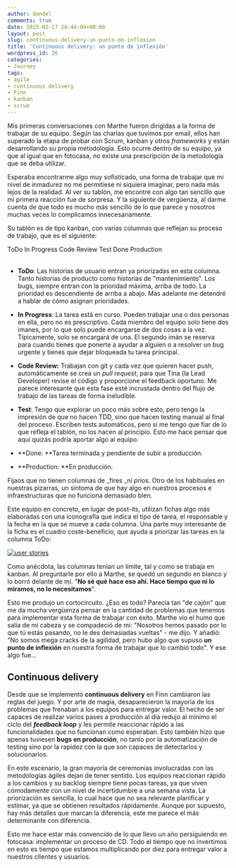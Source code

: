 ```yaml
---
author: dandel
comments: true
date: 2015-02-17 20:44:04+00:00
layout: post
slug: continuous-delivery-un-punto-de-inflexion
title: 'Continuous delivery: un punto de inflexión'
wordpress_id: 26
categories:
- Journey
tags:
- agile
- continuous delivery
- Finn
- kanban
- scrum
---
```


Mis primeras conversaciones con Marthe fueron dirigidas a la forma de trabajar de su equipo. Según las charlas que tuvimos por email, ellos han superado la etapa de probar con Scrum, kanban y otros _frameworks_ y están desarrollando su propia metodología. Esto ocurre dentro de su equipo, ya que al igual que en fotocasa, no existe una prescripción de la metodología que se deba utilizar.

Esperaba encontrarme algo muy sofisticado, una forma de trabajar que mi nivel de inmadurez no me permitiese ni siquiera imaginar, pero nada más lejos de la realidad. Al ver su tablón, me encontré con algo tan sencillo que mi primera reacción fue de sorpresa. Y la siguiente de vergüenza, al darme cuenta de que todo es mucho más sencillo de lo que parece y nosotros muchas veces lo complicamos innecesariamente.

<!-- more -->

Su tablón es de tipo kanban, con varias columnas que reflejan su proceso de trabajo, que es el siguiente:
<table >

<tr >
ToDo
In Progress
Code Review
Test
Done
Production
</tr>

</table>



	
  * **ToDo**: Las historias de usuario entran ya priorizadas en esta columna. Tanto historias de producto como historias de "mantenimiento". Los bugs, siempre entran con la prioridad máxima, arriba de todo. La prioridad es descendiente de arriba a abajo. Más adelante me detendré a hablar de cómo asignan prioridades.

	
  * **In Progress**: La tarea está en curso. Pueden trabajar una o dos personas en ella, pero no es prescriptivo. Cada miembro del equipo solo tiene dos imanes, por lo que solo puede encargarse de dos cosas a la vez. Típicamente, solo se encargará de una. El segundo imán se reserva para cuando tienes que ponerte a ayudar a alguien o a resolver un bug urgente y tienes que dejar bloqueada tu tarea principal.

	
  * **Code Review:** Trabajan con git y cada vez que quieren hacer push, automáticamente se crea un _pull request_, para que Tina (la Lead Developer) revise el código y proporcione el feedback oportuno. Me parece interesante que esta fase esté incrustada dentro del flujo de trabajo de las tareas de forma ineludible.

	
  * **Test**: Tengo que explorar un poco más sobre esto, pero tengo la impresión de que no hacen TDD, sino que hacen testing manual al final del proceso. Escriben tests automáticos, pero si me tengo que fiar de lo que refleja el tablón, no los hacen al principio. Esto me hace pensar que aquí quizás podría aportar algo al equipo.

	
  * **Done: **Tarea terminada y pendiente de subir a producción.

	
  * **Production: **En producción.


Fijaos que no tienen columnas de _fires _ni _prios_. Otro de los habituales en nuestras pizarras, un síntoma de que hay algo en nuestros procesos e infraestructuras que no funciona demasiado bien.

Este equipo en concreto, en lugar de post-its, utilizan fichas algo más elaboradas con una iconografía que indica el tipo de tarea, el responsable y la fecha en la que se mueve a cada columna. Una parte muy interesante de la ficha es el cuadro coste-beneficio, que ayuda a priorizar las tareas en la columna ToDo:

[![user stories](https://thecraftsmansjourney.files.wordpress.com/2015/02/user_story1.jpg)](https://thecraftsmansjourney.files.wordpress.com/2015/02/user_story1.jpg)

Como anécdota, las columnas tenían un límite, tal y como se trabaja en kanban. Al preguntarle por ello a Marthe, se quedó un segundo en blanco y lo borró delante de mí. "**No sé qué hace eso ahí. Hace tiempo que ni lo miramos, no lo necesitamos**".

Esto me produjo un cortocircuito. ¿Eso es todo? Parecía tan "de cajón" que me da mucha vergüenza pensar en la cantidad de problemas que tenemos para implementar esta forma de trabajar con éxito. Marthe vio el humo que salía de mi cabeza y se compadeció de mi: "Nosotros hemos pasado por lo que tú estás pasando, no le des demasiadas vueltas" - me dijo. Y añadió: "No somos mega cracks de la agilidad, pero hubo algo que supuso **un punto de inflexión** en nuestra forma de trabajar que lo cambió todo". Y ese algo fue...


## Continuous delivery


Desde que se implementó **continuous delivery** en Finn cambiaron las reglas del juego. Y por arte de magia, desaparecieron la mayoría de los problemas que frenaban a los equipos para entregar valor. El hecho de ser capaces de realizar varios pases a producción al día redujo al mínimo el ciclo del **_feedback loop_** y les permite reaccionar rápido a las funcionalidades que no funcionan como esperaban. Esto también hizo que apenas tuviesen **bugs en producción**, no tanto por la automatización de testing sino por la rapidez con la que son capaces de detectarlos y solucionarlos.

En este escenario, la gran mayoría de ceremonias involucradas con las metodologías ágiles dejan de tener sentido. Los equipos reaccionan rápido a los cambios y su backlog siempre tiene pocas tareas, ya que viven cómodamente con un nivel de incertidumbre a una semana vista. La priorización es sencilla, lo cual hace que no sea relevante planificar y estimar, ya que se obtienen resultados rápidamente. Aunque por supuesto, hay más detalles que marcan la diferencia, este me parece el más determinante con diferencia.

Esto me hace estar más convencido de lo que llevo un año persiguiendo en fotocasa: implementar un proceso de CD. Todo el tiempo que no invertimos en esto es tiempo que estamos multiplicando por diez para entregar valor a nuestros clientes y usuarios.
